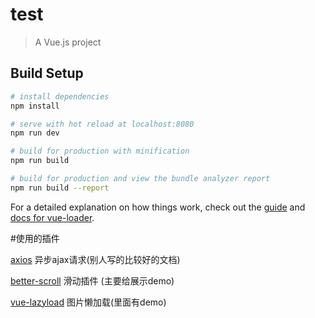 # test

> A Vue.js project

## Build Setup

``` bash
# install dependencies
npm install

# serve with hot reload at localhost:8080
npm run dev

# build for production with minification
npm run build

# build for production and view the bundle analyzer report
npm run build --report
```

For a detailed explanation on how things work, check out the [guide](http://vuejs-templates.github.io/webpack/) and [docs for vue-loader](http://vuejs.github.io/vue-loader).


#使用的插件

[axios](https://www.jianshu.com/p/df464b26ae58) 异步ajax请求(别人写的比较好的文档)

[better-scroll](https://ustbhuangyi.github.io/better-scroll/#/examples/zh)  滑动插件 (主要给展示demo)

[vue-lazyload](https://github.com/hilongjw/vue-lazyload) 图片懒加载(里面有demo)